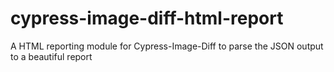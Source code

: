# cypress-image-diff-html-report

A HTML reporting module for Cypress-Image-Diff to parse the JSON output to a beautiful report
